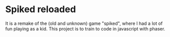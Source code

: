 # Spiked reloaded
It is a remake of the (old and unknown) game "spiked", where I had a lot of fun playing as a kid. This project is to train to code in javascript with phaser.
